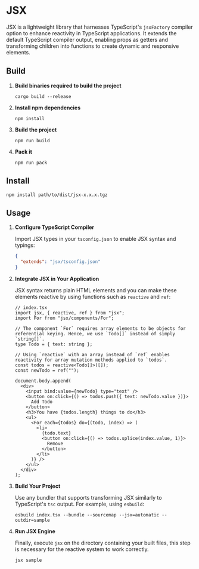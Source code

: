 # JSX

JSX is a lightweight library that harnesses TypeScript's `jsxFactory` compiler option to enhance reactivity in TypeScript applications. It extends the default TypeScript compiler output, enabling props as getters and transforming children into functions to create dynamic and responsive elements.

## Build

1. **Build binaries required to build the project**

   ```console
   cargo build --release
   ```

2. **Install npm dependencies**

   ```console
   npm install
   ```

3. **Build the project**

   ```console
   npm run build
   ```

4. **Pack it**

   ```console
   npm run pack
   ```

## Install

   ```console
   npm install path/to/dist/jsx-x.x.x.tgz
   ```

## Usage

1. **Configure TypeScript Compiler**

   Import JSX types in your `tsconfig.json` to enable JSX syntax and typings:

   ```json
   {
     "extends": "jsx/tsconfig.json"
   }
   ```

2. **Integrate JSX in Your Application**

   JSX syntax returns plain HTML elements and you can make these elements reactive by using functions such as `reactive` and `ref`:

   ```tsx
   // index.tsx
   import jsx, { reactive, ref } from "jsx";
   import For from "jsx/components/For";

   // The component `For` requires array elements to be objects for referential keying. Hence, we use `Todo[]` instead of simply `string[]`.
   type Todo = { text: string };

   // Using `reactive` with an array instead of `ref` enables reactivity for array mutation methods applied to `todos`.
   const todos = reactive<Todo[]>([]);
   const newTodo = ref("");

   document.body.append(
     <div>
       <input bind:value={newTodo} type="text" />
       <button on:click={() => todos.push({ text: newTodo.value })}>
         Add Todo
       </button>
       <h3>You have {todos.length} things to do</h3>
       <ul>
         <For each={todos} do={(todo, index) => (
           <li>
             {todo.text}
             <button on:click={() => todos.splice(index.value, 1)}>
               Remove
             </button>
           </li>
         )} />
       </ul>
     </div>
   );
   ```

3. **Build Your Project**

   Use any bundler that supports transforming JSX similarly to TypeScript's `tsc` output. For example, using `esbuild`:

   ```console
   esbuild index.tsx --bundle --sourcemap --jsx=automatic --outdir=sample
   ```

4. **Run JSX Engine**

   Finally, execute `jsx` on the directory containing your built files, this step is necessary for the reactive system to work correctly.

   ```console
   jsx sample
   ```
